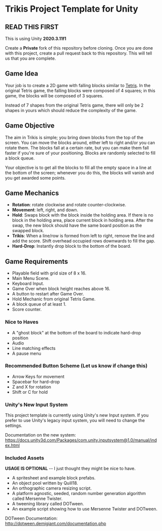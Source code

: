 # Trikis Project Template for Unity

## READ THIS FIRST

This is using Unity **2020.3.11f1**

Create a **Private** fork of this repository before cloning. Once you are done with this project, create a pull request back to this repository. This will tell us that you are complete.

## Game Idea

Your job is to create a 2D game with falling blocks similar to [Tetris](https://tetris.com/play-tetris/). In the original Tetris game, the falling blocks were composed of 4 squares; in this game, the blocks will be composed of 3 squares.

Instead of 7 shapes from the original Tetris game, there will only be 2 shapes in yours which should reduce the complexity of the game.

## Game Objective

The aim in Trikis is simple; you bring down blocks from the top of the screen. You can move the blocks around, either left to right and/or you can rotate them. The blocks fall at a certain rate, but you can make them fall faster if you're sure of your positioning. Blocks are randomly selected to fill a block queue.

Your objective is to get all the blocks to fill all the empty space in a line at the bottom of the screen; whenever you do this, the blocks will vanish and you get awarded some points.

## Game Mechanics

* **Rotation**: rotate clockwise and rotate counter-clockwise.
* **Movement**: left, right, and down.
* **Hold**: Swaps block with the block inside the holding area. If there is no block in the holding area, place current block in holding area. After the swap, the new block should have the same board position as the swapped block.
* **Trikis**: When a line/row is formed from left to right, remove the line and add the score. Shift overhead occupied rows downwards to fill the gap.
* **Hard-Drop**: Instantly drop block to the bottom of the board.

## Game Requirements

* Playable field with grid size of 8 x 16.
* Main Menu Scene.
* Keyboard Input.
* Game Over when block height reaches above 16.
* A button to restart after Game Over.
* Hold Mechanic from original Tetris Game.
* A block queue of at least 1.
* Score counter.

### Nice to Haves

* A "ghost block" at the bottom of the board to indicate hard-drop position
* Audio
* Line matching effects
* A pause menu

### Recommended Button Scheme (Let us know if change this)

* Arrow Keys for movement
* Spacebar for hard-drop
* Z and X for rotation
* Shift or C for hold

### Unity's New Input System

This project template is currently using Unity's new Input system. If you prefer to use Unity's legacy input system, you will need to change the settings.

Documentation on the new system:
<https://docs.unity3d.com/Packages/com.unity.inputsystem@1.0/manual/index.html>

### Included Assets

**USAGE IS OPTIONAL** -- I just thought they might be nice to have.

* A spritesheet and example block prefabs.
* An object pool written by Quill18.
* An orthographic camera resizing script.
* A platform agnostic, seeded, random number generation algorithm called Mersenne Twister.
* A tweening library called DOTween.
* An example script showing how to use Mersenne Twister and DOTween.

DOTween Documentation: <http://dotween.demigiant.com/documentation.php>